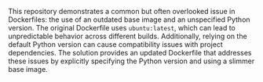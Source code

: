 This repository demonstrates a common but often overlooked issue in Dockerfiles: the use of an outdated base image and an unspecified Python version.  The original Dockerfile uses `ubuntu:latest`, which can lead to unpredictable behavior across different builds. Additionally, relying on the default Python version can cause compatibility issues with project dependencies. The solution provides an updated Dockerfile that addresses these issues by explicitly specifying the Python version and using a slimmer base image.